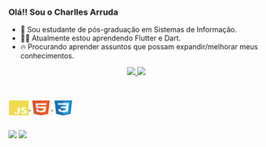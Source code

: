 ### Olá!! Sou o Charlles Arruda

- 🔭 Sou estudante de pós-graduação em Sistemas de Informação.
- 👨‍💻 Atualmente estou aprendendo Flutter e Dart.
- 🔥 Procurando aprender assuntos que possam expandir/melhorar meus conhecimentos.



<div align="center">
  <a href="https://github.com/charlles-arruda">
  <img height="100em" src="https://github-readme-stats.vercel.app/api?username=charlles-arruda&show_icons=true&theme=onedark&include_all_commits=true&count_private=true"/>
  <img height="100em" src="https://github-readme-stats.vercel.app/api/top-langs/?username=charlles-arruda&layout=compact&langs_count=7&theme=onedark"/>
</div>
    
##

<div style="display: inline_block"><br>
  <img align="center" alt="Rafa-Js" height="30" width="40" src="https://raw.githubusercontent.com/devicons/devicon/master/icons/javascript/javascript-plain.svg">
  <img align="center" alt="Rafa-HTML" height="30" width="40" src="https://raw.githubusercontent.com/devicons/devicon/master/icons/html5/html5-original.svg">
  <img align="center" alt="Rafa-CSS" height="30" width="40" src="https://raw.githubusercontent.com/devicons/devicon/master/icons/css3/css3-original.svg">
</div>

 ##
  
  <div>
  <a href = "mailto:charlles.yt.linhares@gmail.com"><img src="https://img.shields.io/badge/-Gmail-%23333?style=for-the-badge&logo=gmail&logoColor=red" target="_blank"></a>
  <a href="https://www.linkedin.com/in/charlles-arruda" target="_blank"><img src="https://img.shields.io/badge/-LinkedIn-%230077B5?style=for-the-badge&logo=linkedin&logoColor=white" target="_blank"></a> 
  </div>
